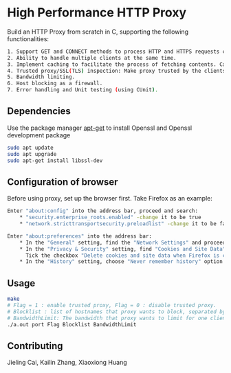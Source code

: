 # High Performance HTTP Proxy
Build an HTTP Proxy from scratch in C, supporting the following functionalities:
```bash
1. Support GET and CONNECT methods to process HTTP and HTTPS requests concurrently.
2. Ability to handle multiple clients at the same time.
3. Implement caching to facilitate the process of fetching contents. Cache policy includes evicting stale and LRU cached items when full.
4. Trusted proxy/SSL(TLS) inspection: Make proxy trusted by the clients (using a self-signed certificate), so it can handle SSL(TLS) connections to decrypt contents in HTTPS. 
5. Bandwidth limiting.  
6. Host blocking as a firewall.
7. Error handling and Unit testing (using CUnit).
```

## Dependencies 
Use the package manager [apt-get](https://linux.die.net/man/8/apt-get) to install Openssl and Openssl development package
```bash
sudo apt update
sudo apt upgrade
sudo apt-get install libssl-dev
```

## Configuration of browser
Before using proxy, set up the browser first. Take Firefox as an example:
```bash
Enter "about:config" into the address bar, proceed and search:    
    * "security.enterprise_roots.enabled" -change it to be true  
    * "network.stricttransportsecurity.preloadlist" -change it to be false  

Enter "about:preferences" into the address bar:    
    * In the "General" setting, find the "Network Settings" and proceed to set up proxy  
    * In the "Privacy & Security" setting, find "Cookies and Site Data" block and click on "Clear Data" tab.  
      Tick the checkbox "Delete cookies and site data when Firefox is closed"  
    * In the "History" setting, choose "Never remember history" option
```

## Usage
```bash
make
# Flag = 1 : enable trusted proxy, Flag = 0 : disable trusted proxy.
# Blocklist : list of hostnames that proxy wants to block, separated by comma ("NA" for not blocking). e.g: "www.tufts.com,www.youtube.com" /"www.tufts.com"/"NA"
# BandwidthLimit: The bandwidth that proxy wants to limit for one client, unit: Bytes per second
./a.out port Flag Blocklist BandwidthLimit
```

## Contributing
Jieling Cai, Kailin Zhang, Xiaoxiong Huang
